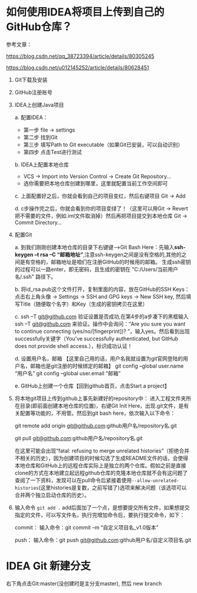# 如何使用IDEA将项目上传到自己的GitHub仓库？

参考文章：

https://blog.csdn.net/qq_38723394/article/details/80305245

https://blog.csdn.net/u012145252/article/details/80628451



1. Git下载及安装

2. GitHub注册账号

3. IDEA上创建Java项目

   a. 配置IDEA：

   - 第一步 file -> settings
   - 第二步 找到Git
   - 第三步 填写Path to Git executable（如果Git已安装，可以自动识别）
   - 第四步 点击Test进行测试

   b. IDEA上配置本地仓库

   - VCS -> Import into Version Control -> Create Git Repository...
   - 选你需要把本地仓库创建到哪里，这里就配置当前工作空间即可

   c. 上面配置好之后，你就会看到自己的项目变红，然后右键项目 Git -> Add

   d. c步操作完之后，你就会看到你的项目变绿了！（这里可以用Git -> Revert 把不需要的文件，例如.iml文件取消掉）然后再把项目提交到本地仓库 Git -> Commit Directory...

4. 配置Git

   a. 到我们刚刚创建本地仓库的目录下右键键–>Git Bash Here：先输入**ssh-keygen –t rsa –C “邮箱地址”**,注意ssh-keygen之间是没有空格的,其他的之间是有空格的，邮箱地址是咱们在注册GitHub的时候用的邮箱。 生成ssh密钥的过程可以一路enter，即无密码，且生成的密钥在 "C:/Users/当前用户名/.ssh" 路径下。

   b. 将id_rsa.pub这个文件打开，复制里面的内容，放在GitHub的SSH Keys：点击右上角头像 -> Settings -> SSH and GPG keys -> New SSH key, 然后填写Title（随便取个名字）和Key（生成的密钥拷贝在这里）

   c. ssh –T git@github.com 验证设置是否成功,在第4步的a步凑下的黑框输入ssh –T git@github.com 来验证。操作中会询问：“Are you sure you want to continue connecting (yes/no/[fingerprint])? ”，输入yes。然后看到出现successfully关键字（You've successfully authenticated, but GitHub does not provide shell access.），标识成功认证！

   d. 设置用户名，邮箱   【这里自己用的话，用户名我就设置为git官网登陆的用户名，邮箱也是git注册的时候绑定的邮箱】
   git config –global user.name “用户名” 
   git config –global user.email “邮箱” 

   e. GitHub上创建一个仓库【回到github首页，点击Start a project】

5. 将本地git项目上传到github上事先新建好的repository中：
   进入工程文件夹所在目录(即前面创建本地仓库的位置)，右键Git Init Here，出现.git文件，是有关配置等功能的，不用管。然后到git bash here，依次输入以下命令：

   git remote add origin git@github.com:github用户名/repository名.git

   git pull git@github.com:github用户名/repository名.git

   在这里可能会出现“fatal: refusing to merge unrelated histories”（拒绝合并不相关的历史），因为创建项目的时候勾选了生成README文件的话，会使得本地仓库和GitHub上的远程仓库实际上是独立的两个仓库。假如之前是直接clone的方式在本地建立起远程github仓库的克隆本地仓库就不会有这问题了
   查阅了一下资料，发现可以在pull命令后紧接着使用`--allow-unrelated-histories`(这里histories是复数，之前写错了)选项来解决问题（该选项可以合并两个独立启动仓库的历史）。

6. 输入命令 `git add .`  add后面加了一个点，是想要提交所有文件，如果想提交指定的文件，可以写文件名，执行完增加命令后，要执行提交命令，如下：

   commit： 
   输入命令：git commit –m “自定义项目名_v1.0版本”

   push： 
   输入命令：git push git@github.com:github用户名/自定义项目名.git


# IDEA Git 新建分支

右下角点击Git:master(没创建时是主分支master), 然后 new branch
